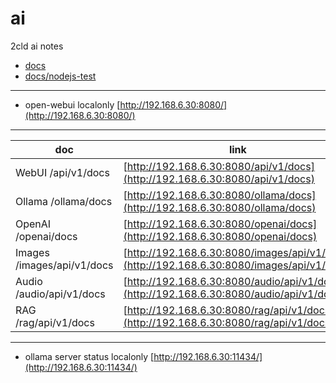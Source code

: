 # ai
2cld ai notes

- [docs](./docs/)
- [docs/nodejs-test](./docs/nodejs-test/)

---

- open-webui localonly [http://192.168.6.30:8080/](http://192.168.6.30:8080/)
---
| doc | link |
|-----|------|
| WebUI	/api/v1/docs | [http://192.168.6.30:8080/api/v1/docs](http://192.168.6.30:8080/api/v1/docs) |
| Ollama /ollama/docs | [http://192.168.6.30:8080/ollama/docs](http://192.168.6.30:8080/ollama/docs) |
| OpenAI /openai/docs | [http://192.168.6.30:8080/openai/docs](http://192.168.6.30:8080/openai/docs) |
| Images /images/api/v1/docs | [http://192.168.6.30:8080/images/api/v1/docs](http://192.168.6.30:8080/images/api/v1/docs) |
| Audio /audio/api/v1/docs | [http://192.168.6.30:8080/audio/api/v1/docs](http://192.168.6.30:8080/audio/api/v1/docs) |
| RAG /rag/api/v1/docs | [http://192.168.6.30:8080/rag/api/v1/docs](http://192.168.6.30:8080/rag/api/v1/docs) |

---
- ollama server status localonly [http://192.168.6.30:11434/](http://192.168.6.30:11434/)
